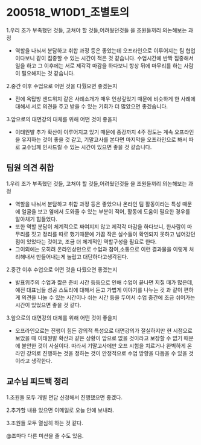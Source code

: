 # 200518_W10D1_조별토의



1.우리 조가 부족했던 것들, 고쳐야 할 것들,어려웠던것들 을 조원들끼리 의논해보는 과정

- 역할을 나눠서 분담하고 취합 과정 등은 좋았는데 오프라인으로 이루어지는 팀 협업이다보니 같이 집중할 수 있는 시간이 적은 것 같습니다. 수업시간에 반짝 집중해서 일을 하고 그 이후에는 서로 제각각 마감을 하다보니 항상 뒤에 마무리를 하는 사람이 필요해지는 것 같습니다.



2.중간 이후 수업으로 어떤 것을 다뤘으면 좋겠는지 

- 전에 옥탑방 샌드위치 같은 사례소개가 매우 인상깊었기 때문에 비슷하게 한 사례에 대해서 서로 의견을 주고 받을 수 있는 기회가 더 많았으면 좋겠습니다.



3.앞으로의 대면강의 대체를 위해 어떤 것이 좋을지

- 이태원발 추가 확산이 이루어지고 있기 때문에 종강까지 4주 정도는 계속 오프라인을 유지하는 것이 좋을 것 같고, 기말고사를 본다면 마지막을 오프라인으로 봐서 따로 교수님께 인사드릴 수 있는 시간이 있으면 좋을 것 같습니다.







## 팀원 의견 취합



1.우리 조가 부족했던 것들, 고쳐야 할 것들,어려웠던것들 을 조원들끼리 의논해보는 과정

- 역할을 나눠서 분담하고 취합 과정 등은 좋았으나 온라인 팀 활동이라는 특성 때문에 얼굴을 보고 옆에서 도와줄 수 있는 부분이 적어, 활동에 도움이 필요한 경우를 알아채기 힘들었다.
-  또한 역할 분담이 체계적으로 짜여지지 않고 제각각 마감을 하다보니, 한사람이 마무리를 짓고 정리를 따로 했기때문에 가끔 작은 실수들이 확인되지 못하고  넘어갔던 점이 있었다는 것이고, 조금 더 체계적인 역할구성을 필요로 한다.
-  그이외에는 오히려 온라인상만으로 수업과 참여,소통으로 이런 결과물을 이렇게 처리해내서 만들어내는게 놀랍고 대단하다고생각된다.



2.중간 이후 수업으로 어떤 것을 다뤘으면 좋겠는지  

- 발표위주의 수업과 짧은 준비 시간 등등으로 인해 수업이 끝나면 지칠 때가 많은데, 예전 대표님들 성공 스토리에 대해서 듣고 가볍게 이야기를 나누는 것 과 같이 편하게 의견을 나눌 수 있는 시간이나 쉬는 시간 등을 두어서 수업 중간에 조금 쉬어가는 시간이 있었으면 좋을 것 같다.



3.앞으로의 대면강의 대체를 위해 어떤 것이 좋을지

- 오프라인으로는 진행이 힘든 강의적 특성으로 대면강의가 절실하지만 현 시점으로 보았을 때 이태원발 확산과 같은 상황이 앞으로 없을 것이라고 보장할 수 없기 때문에 불안한 것이 사실이다. 따라서 기말고사에만 오프 시험을 치르거나 완벽하게 온라인 강의로 진행하는 것을 정하는 것이 안정적으로 수업 방향을 다듬을 수 있을 것이라고 생각한다.







## 교수님 피드백 정리



1.조원들 모두 개별 면담 신청해서 진행했으면 좋겠다.



2.추가할 내용 있으면 이메일로 오늘 안에 보내라.



3.조원들 모두 열심히 하는 것 같다.



@조마다 다른 미션을 줄 수도 있음.